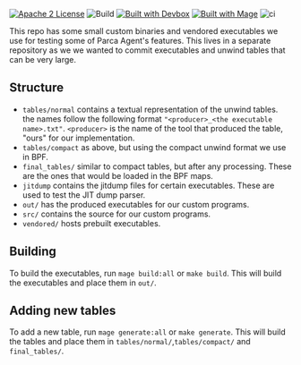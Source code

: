 [![Apache 2 License](https://img.shields.io/badge/license-Apache%202-blue.svg)](LICENSE)
![Build](https://github.com/parca-dev/testdata/actions/workflows/build.yml/badge.svg)
[![Built with Devbox](https://jetpack.io/img/devbox/shield_moon.svg)](https://jetpack.io/devbox/docs/contributor-quickstart/)
[![Built with Mage](https://magefile.org/badge.svg)](https://magefile.org)
![ci](https://github.com/parca-dev/testdata/workflows/ci/badge.svg?branch=main)

This repo has some small custom binaries and vendored executables we use for testing some of Parca Agent's features. This lives in a separate repository as we we wanted to commit executables and unwind tables that can be very large.

## Structure

- `tables/normal` contains a textual representation of the unwind tables. the names follow the following format `"<producer>_<the executable name>.txt"`. `<producer>` is the name of the tool that produced the table, "ours" for our implementation.
- `tables/compact` as above, but using the compact unwind format we use in BPF.
- `final_tables/` similar to compact tables, but after any processing. These are the ones that would be loaded in the BPF maps.
- `jitdump` contains the jitdump files for certain executables. These are used to test the JIT dump parser.
- `out/` has the produced executables for our custom programs.
- `src/` contains the source for our custom programs.
- `vendored/` hosts prebuilt executables.


## Building

To build the executables, run `mage build:all` or `make build`. This will build the executables and place them in `out/`.

## Adding new tables

To add a new table, run `mage generate:all` or `make generate`. This will build the tables and place them in `tables/normal/`,`tables/compact/` and `final_tables/`.
